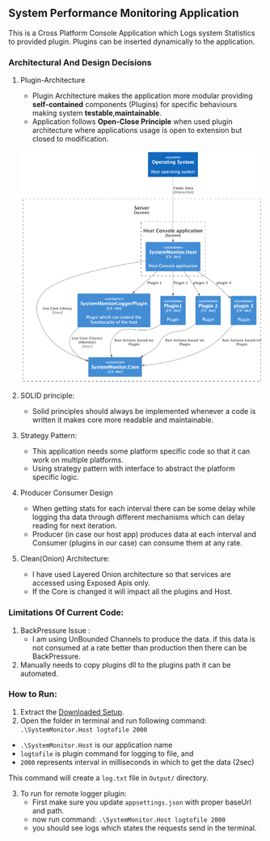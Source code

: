 ## System Performance Monitoring Application

This is a Cross Platform Console Application which Logs system Statistics to provided plugin.
Plugins can be inserted dynamically to the application.

### Architectural  And Design Decisions
1. Plugin-Architecture
   - Plugin Architecture makes the application more modular providing **self-contained** components (Plugins) for specific behaviours making system **testable**,**maintainable**.
   - Application follows **Open-Close Principle** when used plugin architecture where applications usage is open to extension but closed to modification.

   ![Alt text](./Docs/C4_Arch.png)
2. SOLID principle:
   - Solid principles should always be implemented whenever a code is written it makes core more readable and maintainable.
3. Strategy Pattern:
   - This application needs some platform specific code so that it can work on multiple platforms. 
   - Using strategy pattern with interface to abstract the platform specific logic.
4. Producer Consumer Design
   - When getting stats for each interval there can be some delay while logging tha data through different mechanisms which can delay reading for next iteration.
   - Producer (in case our host app) produces data at each interval and Consumer (plugins in our case) can consume them at any rate.
5. Clean(Onion) Architecture:
   - I have used Layered Onion architecture so that services are accessed using Exposed Apis only.
   - If the Core is changed it will impact all the plugins and Host.

### Limitations Of Current Code:

1. BackPressure Issue :
   - I am using UnBounded Channels to produce the data. if this data is not consumed at a rate better than production then there can be BackPressure.
2. Manually needs to copy plugins dll to the plugins path it can be automated.


### How to Run:
1. Extract the [Downloaded Setup](https://github.com/dawarepramod4/SystemMonitor/blob/master/SystemMonitor.zip).
2. Open the folder in terminal and run following command:
```.\SystemMonitor.Host logtofile 2000```

-  `.\SystemMonitor.Host` is our application name
- `logtofile` is plugin command for logging to file, and
- `2000` represents interval in milliseconds in which to get the data (2sec)

This command will create a `log.txt` file in `Output/` directory.

3. To run for remote logger plugin:
   -  First make sure you update `appsettings.json` with proper baseUrl and path.
   - now run command: ```.\SystemMonitor.Host logtofile 2000```
   - you should see logs which states the requests send in the terminal.
